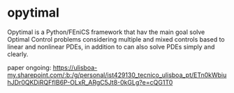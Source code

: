 # opytimal
Opytimal is a Python/FEniCS framework that hav the main goal solve Optimal Control problems considering multiple and mixed controls based to linear and nonlinear PDEs, in addition to can also solve PDEs simply and clearly.

paper ongoing: https://ulisboa-my.sharepoint.com/:b:/g/personal/ist429130_tecnico_ulisboa_pt/ETn0kWbiuhJDr0QKDiRQFfIB6P-OLxR_ARgC5Jt8-0kGLg?e=cQG1T0
